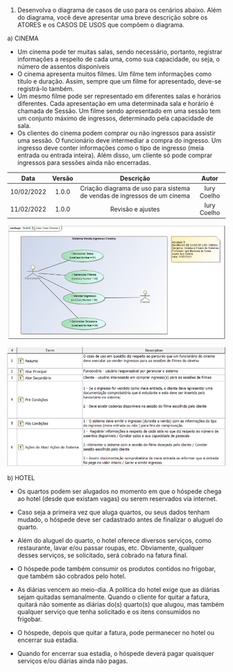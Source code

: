 1) Desenvolva o diagrama de casos de uso para os cenários abaixo. Além do diagrama, você deve apresentar uma breve descrição sobre os ATORES e os CASOS DE USOS que compõem o diagrama.

a) CINEMA
* Um cinema pode ter muitas salas, sendo necessário, portanto, registrar informações a respeito de cada uma, como sua capacidade, ou seja, o número de assentos disponíveis
* O cinema apresenta muitos filmes. Um filme tem informações como título e duração. Assim, sempre que um filme for apresentado, deve-se registrá-lo também.
* Um mesmo filme pode ser representado em diferentes salas e horários diferentes. Cada apresentação em uma determinada sala e horário é chamada de Sessão. Um filme sendo apresentado em uma sessão tem um conjunto máximo de ingressos, determinado pela capacidade de sala.
* Os clientes do cinema podem comprar ou não ingressos para assistir uma sessão. O funcionário deve intermediar a compra do ingresso. Um ingresso deve conter informações como o tipo de ingresso (meia entrada ou entrada inteira). Além disso, um cliente só pode comprar ingressos para sessões ainda não encerradas.

|Data|Versão|Descrição|Autor|
|:--:|:----:|:-------:|:-------:|
| 10/02/2022 | 1.0.0 | Criação diagrama de uso para sistema de vendas de ingressos de um cinema | Iury Coelho |
| 11/02/2022 | 1.0.0 | Revisão e ajustes | Iury Coelho |

![Cinema_Diagrama](https://github.com/iuryeng/APS/blob/main/Atividade%2005/Cinema/User%20Case%20Cinema.jpg)


![Cinema_Doc](https://github.com/iuryeng/APS/blob/main/Atividade%2005/Cinema/doc_user_case_cinema.png)



b) HOTEL
* Os quartos podem ser alugados no momento em que o hóspede chega ao hotel (desde que existam vagas) ou serem reservados via internet.

* Caso seja a primeira vez que aluga quartos, ou seus dados tenham mudado, o hóspede deve ser cadastrado antes de finalizar o aluguel do quarto.
* Além do aluguel do quarto, o hotel oferece diversos serviços, como restaurante, lavar e/ou passar roupas, etc. Obviamente, qualquer desses serviços, se solicitado, será cobrado na fatura final.
* O hóspede pode também consumir os produtos contidos no frigobar, que também são cobrados pelo hotel.
* As diárias vencem ao meio-dia. A política do hotel exige que as diárias sejam quitadas semanalmente. Quando o cliente for quitar a fatura, quitará não somente as diárias do(s) quarto(s) que alugou, mas também qualquer serviço que tenha solicitado e os itens consumidos no frigobar.
* O hóspede, depois que quitar a fatura, pode permanecer no hotel ou encerrar sua estadia.
* Quando for encerrar sua estadia, o hóspede deverá pagar quaisquer serviços e/ou diárias ainda não pagas.
